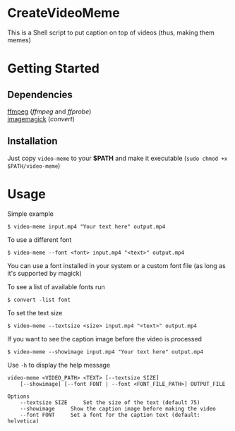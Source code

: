 # CreateVideoMeme
This is a Shell script to put caption on top of videos (thus, making them memes)

# Getting Started
## Dependencies
[ffmpeg](https://ffmpeg.org/) (*ffmpeg* and *ffprobe*)  
[imagemagick](https://github.com/ImageMagick/ImageMagick) (*convert*) 

## Installation
Just copy `video-meme` to your **$PATH** and make it executable (`sudo chmod +x $PATH/video-meme`)

# Usage
Simple example
```
$ video-meme input.mp4 "Your text here" output.mp4
```

To use a different font
```
$ video-meme --font <font> input.mp4 "<text>" output.mp4
```
You can use a font installed in your system or a custom font file (as long as it's supported by magick)

To see a list of available fonts run 
```
$ convert -list font
```

To set the text size

```
$ video-meme --textsize <size> input.mp4 "<text>" output.mp4
``` 

If you want to see the caption image before the video is processed
```
$ video-meme --showimage input.mp4 "Your text here" output.mp4
```

Use `-h` to display the help message
```
video-meme <VIDEO_PATH> <TEXT> [--textsize SIZE]
	[--showimage] [--font FONT | --font <FONT_FILE_PATH>] OUTPUT_FILE
	
Options
	--textsize SIZE		Set the size of the text (default 75)
	--showimage		Show the caption image before making the video
	--font FONT		Set a font for the caption text (default: helvetica)
```

